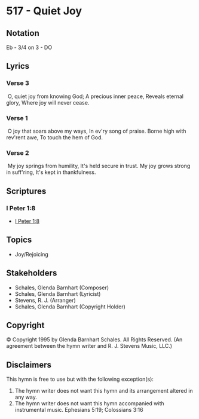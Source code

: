 # 517 - Quiet Joy

## Notation

Eb - 3/4 on 3 - DO

## Lyrics

### Verse 3

 O, quiet joy from knowing God; A precious inner peace, Reveals eternal glory, Where joy will never cease. 

### Verse 1

 O joy that soars above my ways, In ev'ry song of praise. Borne high with rev'rent awe,  To touch the hem of God. 

### Verse 2

 My joy springs from humility, It's held secure in trust. My joy grows strong in suff'ring, It's kept in thankfulness. 


## Scriptures

### I Peter 1:8

- [I Peter 1:8](https://www.biblegateway.com/passage/?search=I%20Peter%201%3A8)


## Topics

- Joy/Rejoicing

## Stakeholders

- Schales, Glenda Barnhart (Composer)
- Schales, Glenda Barnhart (Lyricist)
- Stevens, R. J. (Arranger)
- Schales, Glenda Barnhart (Copyright Holder)

## Copyright

© Copyright 1995 by Glenda Barnhart Schales. All Rights Reserved.
(An agreement between the hymn writer and R. J. Stevens Music, LLC.)

## Disclaimers

This hymn is free to use but with the following exception(s):
1. The hymn writer does not want this hymn and its arrangement altered in any way.
2. The hymn writer does not want this hymn accompanied with instrumental music.
Ephesians 5:19; Colossians 3:16

